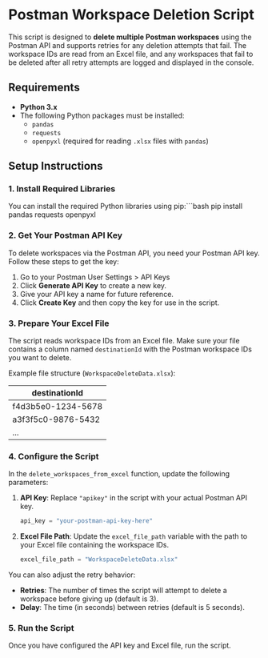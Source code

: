 # Postman Workspace Deletion Script

This script is designed to **delete multiple Postman workspaces** using the Postman API and supports retries for any deletion attempts that fail. The workspace IDs are read from an Excel file, and any workspaces that fail to be deleted after all retry attempts are logged and displayed in the console.

## Requirements

- **Python 3.x**
- The following Python packages must be installed:
  - `pandas`
  - `requests`
  - `openpyxl` (required for reading `.xlsx` files with `pandas`)

## Setup Instructions

### 1. Install Required Libraries

You can install the required Python libraries using pip:```bash
pip install pandas requests openpyxl

### 2. Get Your Postman API Key

To delete workspaces via the Postman API, you need your Postman API key. Follow these steps to get the key:

1. Go to your Postman User Settings > API Keys
2. Click **Generate API Key** to create a new key.
3. Give your API key a name for future reference.
4. Click **Create Key** and then copy the key for use in the script.

### 3. Prepare Your Excel File

The script reads workspace IDs from an Excel file. Make sure your file contains a column named `destinationId` with the Postman workspace IDs you want to delete.

Example file structure (`WorkspaceDeleteData.xlsx`):

| destinationId       |
|---------------------|
| f4d3b5e0-1234-5678  |
| a3f3f5c0-9876-5432  |
| ...                 |

### 4. Configure the Script

In the `delete_workspaces_from_excel` function, update the following parameters:

1. **API Key**: Replace `"apikey"` in the script with your actual Postman API key.

   ```python
   api_key = "your-postman-api-key-here"
   ```

2. **Excel File Path**: Update the `excel_file_path` variable with the path to your Excel file containing the workspace IDs.

   ```python
   excel_file_path = "WorkspaceDeleteData.xlsx"
   ```

You can also adjust the retry behavior:

- **Retries**: The number of times the script will attempt to delete a workspace before giving up (default is 3).
- **Delay**: The time (in seconds) between retries (default is 5 seconds).

### 5. Run the Script

Once you have configured the API key and Excel file, run the script.
